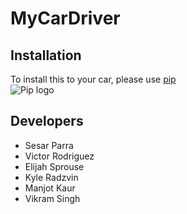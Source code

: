# MyCarDriver
## Installation
To install this to your car, please use [pip](https://pypi.org/project/pip/)  
![Pip logo](https://upload.wikimedia.org/wikipedia/commons/thumb/6/64/PyPI_logo.svg/320px-PyPI_logo.svg.png)
## Developers
- Sesar Parra
- Victor Rodriguez
- Elijah Sprouse
- Kyle Radzvin
- Manjot Kaur
- Vikram Singh

